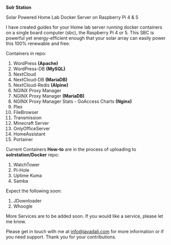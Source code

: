 **Solr Station**

Solar Powered Home Lab Docker Server on Raspberry Pi 4 & 5

I have created guides for your Home lab server running docker containers on a single board computer (sbc), the Raspberry Pi 4 or 5. This SBC is powerful yet energy-efficient enough that your solar array can easily power this 100% renewable and free. 

Containers in repo:
1.	WordPress **(Apache)**
2.	WordPress-DB **(MySQL)**
3.  NextCloud
4.	NextCloud-DB **(MariaDB)**
5.	NextCloud-Redis **(Alpine)**
6.	NGINX Proxy Manager
7.	NGINX Proxy Manager **(MariaDB)**
8.	NGINX Proxy Manager Stats - GoAccess Charts **(Nginx)**
9.	Plex
10.	FileBrowser
11.	Transmission
12.	Minecraft Server
13.	OnlyOfficeServer
14. HomeAssistant
15. Portainer

Current Containers **How-to** are in the process of uploading to **solrstation/Docker** repo:
1.	WatchTower
2.	Pi-Hole
3.	Uptime Kuma
4.  Samba

Expect the following soon:
1.	JDownloader
2.	Whoogle

More Services are to be added soon. If you would like a service, please let me know.

Please get in touch with me at info@javadali.com for more information or if you need support. Thank you for your contributions. 
